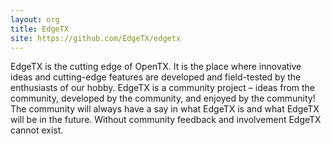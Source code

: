```yaml
---
layout: org
title: EdgeTX
site: https://github.com/EdgeTX/edgetx
---
```

EdgeTX is the cutting edge of OpenTX. It is the place where innovative ideas and cutting-edge features are developed and field-tested by the enthusiasts of our hobby.
EdgeTX is a community project – ideas from the community, developed by the community, and enjoyed by the community!
The community will always have a say in what EdgeTX is and what EdgeTX will be in the future. Without community feedback and involvement EdgeTX cannot exist.